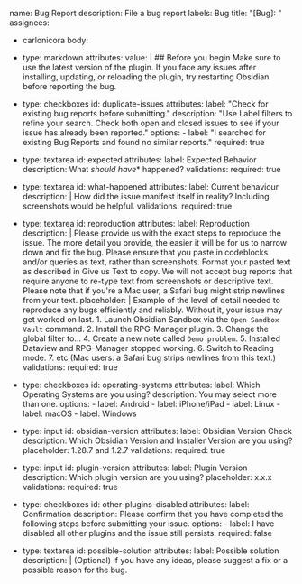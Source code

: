 name: Bug Report
description: File a bug report
labels: Bug
title: "[Bug]: "
assignees:
 - carlonicora
body:
  - type: markdown
    attributes:
      value: |
        ## Before you begin
        Make sure to use the latest version of the plugin.
        If you face any issues after installing, updating, or reloading the plugin, try restarting Obsidian before reporting the bug.

  - type: checkboxes
    id: duplicate-issues
    attributes:
      label: "Check for existing bug reports before submitting."
      description: "Use Label filters to refine your search. Check both open and closed issues to see if your issue has already been reported."
      options:
        - label: "I searched for existing Bug Reports and found no similar reports."
          required: true

  - type: textarea
    id: expected
    attributes:
      label: Expected Behavior
      description: What *should have** happened?
    validations:
      required: true

  - type: textarea
    id: what-happened
    attributes:
      label: Current behaviour
      description: |
        How did the issue manifest itself in reality? Including screenshots would be helpful.
    validations:
      required: true

  - type: textarea
    id: reproduction
    attributes:
      label: Reproduction
      description: |
       Please provide us with the exact steps to reproduce the issue. 
       The more detail you provide, the easier it will be for us to narrow down and fix the bug. 
       Please ensure that you paste in codeblocks and/or queries as text, rather than screenshots.
       Format your pasted text as described in Give us Text to copy. 
       We will not accept bug reports that require anyone to re-type text from screenshots or descriptive text.
       Please note that if you're a Mac user, a Safari bug might strip newlines from your text.
      placeholder: |
        Example of the level of detail needed to reproduce any bugs efficiently and reliably. 
        Without it, your issue may get worked on last.
        1. Launch Obsidian Sandbox via the `Open Sandbox Vault` command.
        2. Install the RPG-Manager plugin.
        3. Change the global filter to...
        4. Create a new note called `Demo problem`.
        5. Installed Dataview and RPG-Manager stopped working.
        6. Switch to Reading mode.
        7. etc
        (Mac users: a Safari bug strips newlines from this text.)
    validations:
      required: true

  - type: checkboxes
    id: operating-systems
    attributes:
      label: Which Operating Systems are you using?
      description: You may select more than one.
      options:
        - label: Android
        - label: iPhone/iPad
        - label: Linux
        - label: macOS
        - label: Windows

  - type: input
    id: obsidian-version
    attributes:
      label: Obsidian Version Check
      description: Which Obsidian Version and Installer Version are you using?
      placeholder: 1.28.7 and 1.2.7
    validations:
      required: true

  - type: input
    id: plugin-version
    attributes:
      label: Plugin Version
      description: Which plugin version are you using?
      placeholder: x.x.x
    validations:
      required: true

  - type: checkboxes
    id: other-plugins-disabled
    attributes:
      label: Confirmation
      description: Please confirm that you have completed the following steps before submitting your issue.
      options:
        - label: I have disabled all other plugins and the issue still persists.
          required: false

  - type: textarea
    id: possible-solution
    attributes:
      label: Possible solution
      description: |
        (Optional) If you have any ideas, please suggest a fix or a possible reason for the bug.

